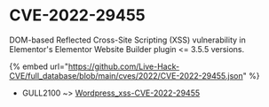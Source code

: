 # CVE-2022-29455

DOM-based Reflected Cross-Site Scripting (XSS) vulnerability in Elementor's Elementor Website Builder plugin <= 3.5.5 versions.

{% embed url="https://github.com/Live-Hack-CVE/full_database/blob/main/cves/2022/CVE-2022-29455.json" %}


* GULL2100 ~> [Wordpress_xss-CVE-2022-29455](https://zeste.alice-snow.ru/2022/database/cve-2022-29455/wordpress_xss-cve-2022-29455-gull2100)